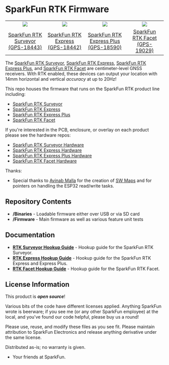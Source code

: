 SparkFun RTK Firmware
===========================================================

<table class="table table-hover table-striped table-bordered">
  <tr align="center">
   <td><a href="https://www.sparkfun.com/products/18443"><img src="https://cdn.sparkfun.com//assets/parts/1/6/4/0/1/17369-SparkFun_RTK_Surveyor-14.jpg"></a></td>
   <td><a href="https://www.sparkfun.com/products/18442"><img src="https://cdn.sparkfun.com//assets/parts/1/7/2/4/1/18019-SparkFun_RTK_Express-09.jpg"></a></td>
   <td><a href="https://www.sparkfun.com/products/18590"><img src="https://cdn.sparkfun.com//assets/parts/1/8/0/7/5/18590-SparkFun_RTK_Express_Plus-04.jpg"></a></td>
   <td><a href="https://www.sparkfun.com/products/18590"><img src="https://cdn.sparkfun.com//assets/parts/1/8/6/3/0/RTK_Facet_Photos-01.jpg"></a></td>
  </tr>
  <tr align="center">
    <td><a href="https://www.sparkfun.com/products/18443">SparkFun RTK Surveyor (GPS-18443)</a></td>
    <td><a href="https://www.sparkfun.com/products/18442">SparkFun RTK Express (GPS-18442)</a></td>
    <td><a href="https://www.sparkfun.com/products/18590">SparkFun RTK Express Plus (GPS-18590)</a></td>
    <td><a href="https://www.sparkfun.com/products/19029">SparkFun RTK Facet (GPS-19029)</a></td>
  </tr>
</table>

The [SparkFun RTK Surveyor](https://www.sparkfun.com/products/18443), [SparkFun RTK Express](https://www.sparkfun.com/products/18442), [SparkFun RTK Express Plus](https://www.sparkfun.com/products/18590), and [SparkFun RTK Facet](https://www.sparkfun.com/products/19029) are centimeter-level GNSS receivers. With RTK enabled, these devices can output your location with 14mm horizontal and vertical *accuracy* at up to 20Hz!

This repo houses the firmware that runs on the SparkFun RTK product line including:

* [SparkFun RTK Surveyor](https://www.sparkfun.com/products/18443)
* [SparkFun RTK Express](https://www.sparkfun.com/products/18442)
* [SparkFun RTK Express Plus](https://www.sparkfun.com/products/18590)
* [SparkFun RTK Facet](https://www.sparkfun.com/products/19029)

If you're interested in the PCB, enclosure, or overlay on each product please see the hardware repos:

* [SparkFun RTK Surveyor Hardware](https://github.com/sparkfun/SparkFun_RTK_Surveyor)
* [SparkFun RTK Express Hardware](https://github.com/sparkfun/SparkFun_RTK_Express)
* [SparkFun RTK Express Plus Hardware](https://github.com/sparkfun/SparkFun_RTK_Express_Plus)
* [SparkFun RTK Facet Hardware](https://github.com/sparkfun/SparkFun_RTK_Facet)

Thanks:

* Special thanks to [Avinab Malla](https://github.com/avinabmalla) for the creation of [SW Maps](https://play.google.com/store/apps/details?id=np.com.softwel.swmaps&hl=en_US&gl=US) and for pointers on handling the ESP32 read/write tasks.

Repository Contents
-------------------

* **/Binaries** - Loadable firmware either over USB or via SD card
* **/Firmware** - Main firmware as well as various feature unit tests

Documentation
--------------

* **[RTK Surveyor Hookup Guide](https://learn.sparkfun.com/tutorials/sparkfun-rtk-surveyor-hookup-guide)** - Hookup guide for the SparkFun RTK Surveyor.
* **[RTK Express Hookup Guide](https://learn.sparkfun.com/tutorials/sparkfun-rtk-express-hookup-guide)** - Hookup guide for the SparkFun RTK Express and Express Plus.
* **[RTK Facet Hookup Guide](https://learn.sparkfun.com/tutorials/sparkfun-rtk-facet-hookup-guide)** - Hookup guide for the SparkFun RTK Facet.

License Information
-------------------

This product is _**open source**_!

Various bits of the code have different licenses applied. Anything SparkFun wrote is beerware; if you see me (or any other SparkFun employee) at the local, and you've found our code helpful, please buy us a round!

Please use, reuse, and modify these files as you see fit. Please maintain attribution to SparkFun Electronics and release anything derivative under the same license.

Distributed as-is; no warranty is given.

- Your friends at SparkFun.
